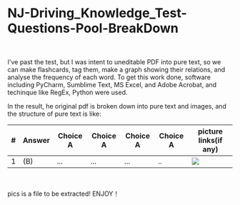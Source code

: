 # NJ-Driving_Knowledge_Test-Questions-Pool-BreakDown
&nbsp;

I've past the test, but I was intent to uneditable PDF into pure text, so we can make flashcards, tag them, make a graph showing their relations, and analyse the frequency of each word. To get this work done, software including PyCharm, Sumblime Text, MS Excel, and Adobe Acrobat,  and techinque like RegEx, Python were used.
&nbsp;

In the result, he original pdf is broken down into pure text and images, and the structure of pure text is like:
&nbsp;

| #    | Answer | Choice A | Choice A | Choice A | Choice A | picture links(if any)          |
| ---- | ------ | -------- | -------- | -------- | -------- | ------------------------------ |
| 1    | (B)    | ...      | ...      | ...      | ..       | <img src = "../pics/xxx.jpeg"> |



&nbsp;
&nbsp;


pics is a file to be extracted!
ENJOY！
